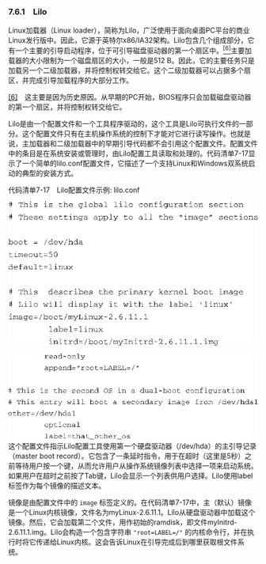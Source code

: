 ### 7.6.1　Lilo

Linux加载器（Linux loader），简称为Lilo，广泛使用于面向桌面PC平台的商业Linux发行版中。因此，它源于英特尔x86/IA32架构。Lilo包含几个组成部分，它有一个主要的引导启动程序，位于可引导磁盘驱动器的第一个扇区中。<a class="my_markdown" href="['#anchor076']"><sup class="my_markdown">[6]</sup></a>主要加载器的大小限制为一个磁盘扇区的大小，一般是512 B。因此，它的主要任务只是加载另一个二级加载器，并将控制权转交给它。这个二级加载器可以占据多个扇区，并完成引导加载程序的大部分工作。

<a class="my_markdown" href="['#ac076']">[6]</a>　这主要是因为历史原因。从早期的PC开始，BIOS程序只会加载磁盘驱动器的第一个扇区，并将控制权转交给它。

Lilo是由一个配置文件和一个工具程序驱动的，这个工具是Lilo可执行文件的一部分。这个配置文件只有在主机操作系统的控制下才能对它进行读写操作。也就是说，主加载器和二级加载器中的早期引导代码都不会引用这个配置文件。配置文件中的条目是在系统安装或管理时，由Lilo配置工具读取和处理的。代码清单7-17显示了一个简单的lilo.conf配置文件，它描述了一个支持Linux和Windows双系统启动的典型的安装方式。

代码清单7-17　Lilo配置文件示例: lilo.conf



![155.png](../images/155.png)


![156.png](../images/156.png)
这个配置文件指示Lilo配置工具使用第一个硬盘驱动器（/dev/hda）的主引导记录（master boot record）。它包含了一条延时指令，用于在超时（这里是5秒）之前等待用户按一个键，从而允许用户从操作系统镜像列表中选择一项来启动系统。如果用户在超时之前按了Tab键，Lilo会显示一个列表供用户选择。Lilo使用label标签作为每个镜像的描述文本。

镜像是由配置文件中的 `image` 标签定义的。在代码清单7-17中，主（默认）镜像是一个Linux内核镜像，文件名为myLinux-2.6.11.1。Lilo从硬盘驱动器中加载这个镜像。然后，它会加载第二个文件，用作初始的ramdisk，即文件myInitrd-2.6.11.1.img。Lilo会构造一个包含字符串 `"root=LABEL=/"` 的内核命令行，并在执行时将它传递给Linux内核。这会告诉Linux在引导完成后到哪里获取根文件系统。

